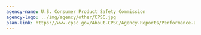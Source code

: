 ```yaml
---
agency-name: U.S. Consumer Product Safety Commission
agency-logo: ../img/agency/other/CPSC.jpg
plan-link: https://www.cpsc.gov/About-CPSC/Agency-Reports/Performance-and-Budget
---
```

